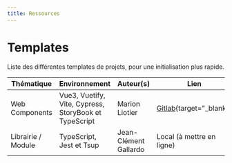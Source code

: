 ```yaml
---
title: Ressources
---
```


# Templates

Liste des différentes templates de projets, pour une initialisation plus rapide.



| Thématique | Environnement | Auteur(s) | Lien |
| ---------- | ------------- | --------- | ---- |
| Web Components | Vue3, Vuetify, Vite, Cypress, StoryBook et TypeScript | Marion Liotier | [Gitlab](https://forgemia.inra.fr/metabohub/web-components/vue3-template){target="_blank"} |
| Librairie / Module | TypeScript, Jest et Tsup | Jean-Clément Gallardo | Local (à mettre en ligne) |